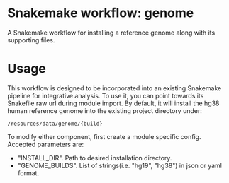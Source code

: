 # Snakemake workflow: genome

A Snakemake workflow for installing a reference genome along with its supporting files.

# Usage

This workflow is designed to be incorporated into an existing Snakemake pipeline for integrative analysis. To use it, you can point towards its Snakefile raw url during module import. By default, it will install the hg38 human reference genome into the existing project directory under:

 `/resources/data/genome/{build}`

To modify either component, first create a module specific config. Accepted parameters are:
- "INSTALL_DIR". Path to desired installation directory.
- "GENOME_BUILDS".  List of strings(i.e. "hg19", "hg38") in json or yaml format. 